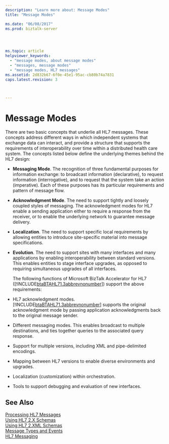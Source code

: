 ```yaml
---
description: "Learn more about: Message Modes"
title: "Message Modes"

ms.date: "06/08/2017"
ms.prod: biztalk-server




ms.topic: article
helpviewer_keywords: 
  - "message modes, about message modes"
  - "messages, message modes"
  - "message modes, HL7 messages"
ms.assetid: 2d832b67-6f0e-45e1-95ac-cb80b74a7831
caps.latest.revision: 3



---
```

# Message Modes
There are two basic concepts that underlie all HL7 messages. These concepts address different ways in which independent systems that exchange data can interact, and provide a structure that supports the requirements of interoperability over time within a distributed health care system. The concepts listed below define the underlying themes behind the HL7 design:  
  
- **Messaging Mode**. The recognition of three fundamental purposes for information exchange: to broadcast information (declarative), to request information (interrogative), and to request that the system take an action (imperative). Each of these purposes has its particular requirements and pattern of message flow.  
  
- **Acknowledgment Mode**. The need to support tightly and loosely coupled styles of messaging. The acknowledgment modes for HL7 enable a sending application either to require a response from the receiver, or to enable the underlying network to guarantee message delivery.  
  
- **Localization**. The need to support specific local requirements by allowing entities to introduce site-specific material into message specifications.  
  
- **Evolution**. The need to support sites with many interfaces and many applications by enabling interoperability between standard versions. This enables entities to stage interface upgrades, as opposed to requiring simultaneous upgrades of all interfaces.  
  
  The following functions of Microsoft BizTalk Accelerator for HL7 ([!INCLUDE[btaBTAHL71.3abbrevnonumber](../../includes/btabtahl71-3abbrevnonumber-md.md)]) support the above requirements:  
  
- HL7 acknowledgment modes. [!INCLUDE[btaBTAHL71.3abbrevnonumber](../../includes/btabtahl71-3abbrevnonumber-md.md)] supports the original acknowledgment mode by passing application acknowledgments back to the original message sender.  
  
- Different messaging modes. This enables broadcast to multiple destinations, and ties together queries to the associated query response.  
  
- Support for multiple versions, including XML and pipe-delimited encodings.  
  
- Mapping between HL7 versions to enable diverse environments and upgrades.  
  
- Localization (customization) within orchestration.  
  
- Tools to support debugging and evaluation of new interfaces.  
  
## See Also  
 [Processing HL7 Messages](../../adapters-and-accelerators/accelerator-hl7/processing-hl7-messages.md)   
 [Using HL7 2.X Schemas](../../adapters-and-accelerators/accelerator-hl7/using-hl7-2-x-schemas.md)   
 [Using HL7 2.XML Schemas](../../adapters-and-accelerators/accelerator-hl7/using-hl7-2-xml-schemas.md)   
 [Message Types and Events](../../adapters-and-accelerators/accelerator-hl7/message-types-and-events.md)   
 [HL7 Messaging](../../adapters-and-accelerators/accelerator-hl7/hl7-messaging.md)
